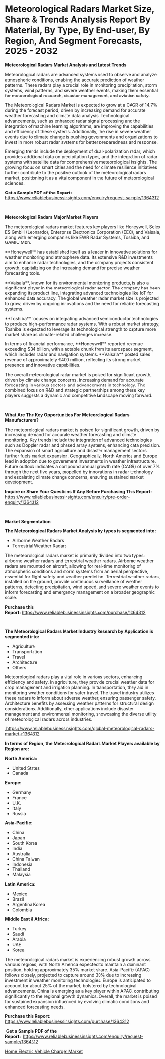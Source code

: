 <p><h1>Meteorological Radars Market Size, Share & Trends Analysis Report By Material, By Type, By End-user, By Region, And Segment Forecasts, 2025 - 2032</h1></p><p><strong>Meteorological Radars Market Analysis and Latest Trends</strong></p>
<p><p>Meteorological radars are advanced systems used to observe and analyze atmospheric conditions, enabling the accurate prediction of weather patterns. These radars play a crucial role in monitoring precipitation, storm systems, wind patterns, and severe weather events, making them essential for meteorological research, disaster management, and aviation safety. </p><p>The Meteorological Radars Market is expected to grow at a CAGR of 14.7% during the forecast period, driven by increasing demand for accurate weather forecasting and climate data analysis. Technological advancements, such as enhanced radar signal processing and the integration of machine learning algorithms, are improving the capabilities and efficiency of these systems. Additionally, the rise in severe weather events due to climate change is pushing governments and organizations to invest in more robust radar systems for better preparedness and response.</p><p>Emerging trends include the deployment of dual-polarization radar, which provides additional data on precipitation types, and the integration of radar systems with satellite data for comprehensive meteorological insights. The growing focus on smart cities and the need for climate resilience initiatives further contribute to the positive outlook of the meteorological radars market, positioning it as a vital component in the future of meteorological sciences.</p></p>
<p><strong>Get a Sample PDF of the Report:&nbsp;</strong> <a href="https://www.reliablebusinessinsights.com/enquiry/request-sample/1364312?utm_campaign=2319&utm_medium=2&utm_source=Github&utm_content=ia&utm_term=10042025&utm_id=meteorological-radars">https://www.reliablebusinessinsights.com/enquiry/request-sample/1364312</a></p>
<p>&nbsp;</p>
<p><strong>Meteorological Radars Major Market Players</strong></p>
<p><p>The meteorological radars market features key players like Honeywell, Selex ES GmbH (Leonardo), Enterprise Electronics Corporation (EEC), and Vaisala, along with emerging companies like EWR Radar Systems, Toshiba, and GAMIC Mbh. </p><p>**Honeywell** has established itself as a leader in innovative solutions for weather monitoring and atmosphere data. Its extensive R&D investments aim to enhance radar technologies, and the company projects consistent growth, capitalizing on the increasing demand for precise weather forecasting tools.</p><p>**Vaisala**, known for its environmental monitoring products, is also a significant player in the meteorological radar sector. The company has been expanding its product line, integrating advanced technologies like IoT for enhanced data accuracy. The global weather radar market size is projected to grow, driven by ongoing innovations and the need for reliable forecasting systems.</p><p>**Toshiba** focuses on integrating advanced semiconductor technologies to produce high-performance radar systems. With a robust market strategy, Toshiba is expected to leverage its technological strength to capture more market share as climate-related challenges increase.</p><p>In terms of financial performance, **Honeywell** reported revenue exceeding $34 billion, with a notable chunk from its aerospace segment, which includes radar and navigation systems. **Vaisala** posted sales revenue of approximately €400 million, reflecting its strong market presence and innovative capabilities.</p><p>The overall meteorological radar market is poised for significant growth, driven by climate change concerns, increasing demand for accurate forecasting in various sectors, and advancements in technology. The combined focus on R&D and strategic partnerships among these key players suggests a dynamic and competitive landscape moving forward.</p></p>
<p>&nbsp;</p>
<p><strong>What Are The Key Opportunities For Meteorological Radars Manufacturers?</strong></p>
<p><p>The meteorological radars market is poised for significant growth, driven by increasing demand for accurate weather forecasting and climate monitoring. Key trends include the integration of advanced technologies such as Doppler radar and phased array systems, enhancing data precision. The expansion of smart agriculture and disaster management sectors further fuels market expansion. Geographically, North America and Europe lead in adoption due to government investments in weather infrastructure. Future outlook indicates a compound annual growth rate (CAGR) of over 7% through the next five years, propelled by innovations in radar technology and escalating climate change concerns, ensuring sustained market development.</p></p>
<p><strong>Inquire or Share Your Questions If Any Before Purchasing This Report:</strong> <a href="https://www.reliablebusinessinsights.com/enquiry/pre-order-enquiry/1364312?utm_campaign=2319&utm_medium=2&utm_source=Github&utm_content=ia&utm_term=10042025&utm_id=meteorological-radars">https://www.reliablebusinessinsights.com/enquiry/pre-order-enquiry/1364312</a></p>
<p>&nbsp;</p>
<p><strong>Market Segmentation</strong></p>
<p><strong>The Meteorological Radars Market Analysis by types is segmented into:</strong></p>
<p><ul><li>Airborne Weather Radars</li><li>Terrestrial Weather Radars</li></ul></p>
<p><p>The meteorological radars market is primarily divided into two types: airborne weather radars and terrestrial weather radars. Airborne weather radars are mounted on aircraft, allowing for real-time monitoring of atmospheric conditions and storm systems from an aerial perspective, essential for flight safety and weather prediction. Terrestrial weather radars, installed on the ground, provide continuous surveillance of weather patterns, detecting precipitation, wind speed, and severe weather events to inform forecasting and emergency management on a broader geographic scale.</p></p>
<p><strong>Purchase this Report:&nbsp;</strong><a href="https://www.reliablebusinessinsights.com/purchase/1364312?utm_campaign=2319&utm_medium=2&utm_source=Github&utm_content=ia&utm_term=10042025&utm_id=meteorological-radars">https://www.reliablebusinessinsights.com/purchase/1364312</a></p>
<p>&nbsp;</p>
<p><strong>The Meteorological Radars Market Industry Research by Application is segmented into:</strong></p>
<p><ul><li>Agriculture</li><li>Transportation</li><li>Travel</li><li>Architecture</li><li>Others</li></ul></p>
<p><p>Meteorological radars play a vital role in various sectors, enhancing efficiency and safety. In agriculture, they provide crucial weather data for crop management and irrigation planning. In transportation, they aid in monitoring weather conditions for safer travel. The travel industry utilizes these radars to inform about adverse weather, ensuring passenger safety. Architecture benefits by assessing weather patterns for structural design considerations. Additionally, other applications include disaster management and environmental monitoring, showcasing the diverse utility of meteorological radars across industries.</p></p>
<p><a href="https://www.reliablebusinessinsights.com/global-meteorological-radars-market-r1364312?utm_campaign=2319&utm_medium=2&utm_source=Github&utm_content=ia&utm_term=10042025&utm_id=meteorological-radars">&nbsp;https://www.reliablebusinessinsights.com/global-meteorological-radars-market-r1364312</a></p>
<p><strong>In terms of Region, the Meteorological Radars Market Players available by Region are:</strong></p>
<p>
    <p> <strong> North America: </strong>
        <ul>
            <li>United States</li>
            <li>Canada</li>
        </ul>
        </p> 
    <p> <strong> Europe: </strong>
        <ul>
            <li>Germany</li>
            <li>France</li>
            <li>U.K.</li>
            <li>Italy</li>
            <li>Russia</li>
        </ul>
        </p> 
    <p> <strong> Asia-Pacific: </strong>
        <ul>
            <li>China</li>
            <li>Japan</li>
            <li>South Korea</li>
            <li>India</li>
            <li>Australia</li>
            <li>China Taiwan</li>
            <li>Indonesia</li>
            <li>Thailand</li>
            <li>Malaysia</li>
        </ul>
        </p> 
    <p> <strong> Latin America: </strong>
        <ul>
            <li>Mexico</li>
            <li>Brazil</li>
            <li>Argentina Korea</li>
            <li>Colombia</li>
        </ul>
        </p> 
    <p> <strong> Middle East & Africa: </strong>
        <ul>
            <li>Turkey</li>
            <li>Saudi</li>
            <li>Arabia</li>
            <li>UAE</li>
            <li>Korea</li>
        </ul>
    </p>
    </p>
<p><p>The meteorological radars market is experiencing robust growth across various regions, with North America expected to maintain a dominant position, holding approximately 35% market share. Asia-Pacific (APAC) follows closely, projected to capture around 30% due to increasing investment in weather monitoring technologies. Europe is anticipated to account for about 25% of the market, bolstered by technological advancements. China is emerging as a key player within APAC, contributing significantly to the regional growth dynamics. Overall, the market is poised for sustained expansion influenced by evolving climatic conditions and enhanced forecasting needs.</p></p>
<p><strong>Purchase this Report: </strong><a href="https://www.reliablebusinessinsights.com/purchase/1364312?utm_campaign=2319&utm_medium=2&utm_source=Github&utm_content=ia&utm_term=10042025&utm_id=meteorological-radars">https://www.reliablebusinessinsights.com/purchase/1364312</a></p>
<p>&nbsp;<strong>Get a Sample PDF of the Report:&nbsp;&nbsp;</strong><a href="https://www.reliablebusinessinsights.com/enquiry/request-sample/1364312?utm_campaign=2319&utm_medium=2&utm_source=Github&utm_content=ia&utm_term=10042025&utm_id=meteorological-radars">https://www.reliablebusinessinsights.com/enquiry/request-sample/1364312</a></p>
<p><strong></strong></p>
<p><p><a href="https://github.com/sanokdagada01/Market-Research-Report-List-1/blob/main/home-electric-vehicle-charger-market.md?utm_campaign=2319&utm_medium=2&utm_source=Github&utm_content=ia&utm_term=10042025&utm_id=meteorological-radars">Home Electric Vehicle Charger Market</a></p></p>